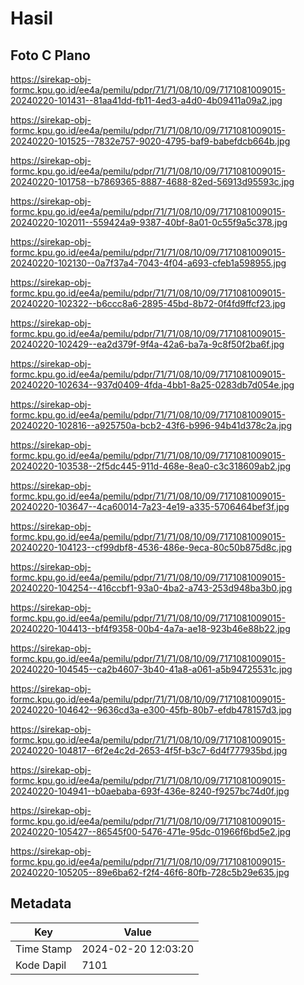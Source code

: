 # Hasil

## Foto C Plano

https://sirekap-obj-formc.kpu.go.id/ee4a/pemilu/pdpr/71/71/08/10/09/7171081009015-20240220-101431--81aa41dd-fb11-4ed3-a4d0-4b09411a09a2.jpg

https://sirekap-obj-formc.kpu.go.id/ee4a/pemilu/pdpr/71/71/08/10/09/7171081009015-20240220-101525--7832e757-9020-4795-baf9-babefdcb664b.jpg

https://sirekap-obj-formc.kpu.go.id/ee4a/pemilu/pdpr/71/71/08/10/09/7171081009015-20240220-101758--b7869365-8887-4688-82ed-56913d95593c.jpg

https://sirekap-obj-formc.kpu.go.id/ee4a/pemilu/pdpr/71/71/08/10/09/7171081009015-20240220-102011--559424a9-9387-40bf-8a01-0c55f9a5c378.jpg

https://sirekap-obj-formc.kpu.go.id/ee4a/pemilu/pdpr/71/71/08/10/09/7171081009015-20240220-102130--0a7f37a4-7043-4f04-a693-cfeb1a598955.jpg

https://sirekap-obj-formc.kpu.go.id/ee4a/pemilu/pdpr/71/71/08/10/09/7171081009015-20240220-102322--b6ccc8a6-2895-45bd-8b72-0f4fd9ffcf23.jpg

https://sirekap-obj-formc.kpu.go.id/ee4a/pemilu/pdpr/71/71/08/10/09/7171081009015-20240220-102429--ea2d379f-9f4a-42a6-ba7a-9c8f50f2ba6f.jpg

https://sirekap-obj-formc.kpu.go.id/ee4a/pemilu/pdpr/71/71/08/10/09/7171081009015-20240220-102634--937d0409-4fda-4bb1-8a25-0283db7d054e.jpg

https://sirekap-obj-formc.kpu.go.id/ee4a/pemilu/pdpr/71/71/08/10/09/7171081009015-20240220-102816--a925750a-bcb2-43f6-b996-94b41d378c2a.jpg

https://sirekap-obj-formc.kpu.go.id/ee4a/pemilu/pdpr/71/71/08/10/09/7171081009015-20240220-103538--2f5dc445-911d-468e-8ea0-c3c318609ab2.jpg

https://sirekap-obj-formc.kpu.go.id/ee4a/pemilu/pdpr/71/71/08/10/09/7171081009015-20240220-103647--4ca60014-7a23-4e19-a335-5706464bef3f.jpg

https://sirekap-obj-formc.kpu.go.id/ee4a/pemilu/pdpr/71/71/08/10/09/7171081009015-20240220-104123--cf99dbf8-4536-486e-9eca-80c50b875d8c.jpg

https://sirekap-obj-formc.kpu.go.id/ee4a/pemilu/pdpr/71/71/08/10/09/7171081009015-20240220-104254--416ccbf1-93a0-4ba2-a743-253d948ba3b0.jpg

https://sirekap-obj-formc.kpu.go.id/ee4a/pemilu/pdpr/71/71/08/10/09/7171081009015-20240220-104413--bf4f9358-00b4-4a7a-ae18-923b46e88b22.jpg

https://sirekap-obj-formc.kpu.go.id/ee4a/pemilu/pdpr/71/71/08/10/09/7171081009015-20240220-104545--ca2b4607-3b40-41a8-a061-a5b94725531c.jpg

https://sirekap-obj-formc.kpu.go.id/ee4a/pemilu/pdpr/71/71/08/10/09/7171081009015-20240220-104642--9636cd3a-e300-45fb-80b7-efdb478157d3.jpg

https://sirekap-obj-formc.kpu.go.id/ee4a/pemilu/pdpr/71/71/08/10/09/7171081009015-20240220-104817--6f2e4c2d-2653-4f5f-b3c7-6d4f777935bd.jpg

https://sirekap-obj-formc.kpu.go.id/ee4a/pemilu/pdpr/71/71/08/10/09/7171081009015-20240220-104941--b0aebaba-693f-436e-8240-f9257bc74d0f.jpg

https://sirekap-obj-formc.kpu.go.id/ee4a/pemilu/pdpr/71/71/08/10/09/7171081009015-20240220-105427--86545f00-5476-471e-95dc-01966f6bd5e2.jpg

https://sirekap-obj-formc.kpu.go.id/ee4a/pemilu/pdpr/71/71/08/10/09/7171081009015-20240220-105205--89e6ba62-f2f4-46f6-80fb-728c5b29e635.jpg


## Metadata

| Key        | Value               |
| ---------- | ------------------- |
| Time Stamp | 2024-02-20 12:03:20 |
| Kode Dapil | 7101                |




